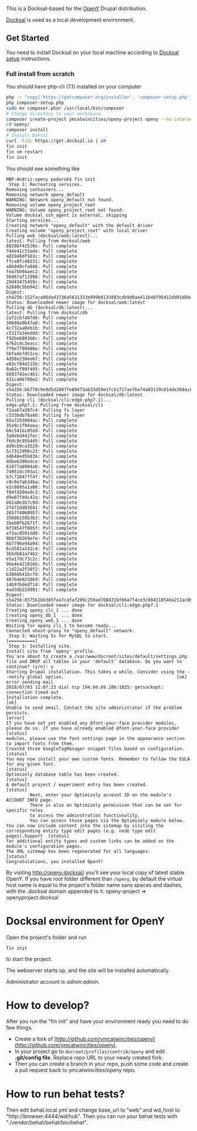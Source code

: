 This is a Docksal-based for the [OpenY](https://github.com/ymcatwincities/openy) Drupal distribution.

[Docksal](https://docksal.io/) is used as a local development environment.

## Get Started

You need to install Docksal on your local machine according to [Docksal setup](http://docksal.readthedocs.io/en/master/getting-started/env-setup/) instructions.

### Full install from scratch

You should have php-cli (7.1) installed on your computer

```sh
php -r "copy('https://getcomposer.org/installer', 'composer-setup.php');"
php composer-setup.php
sudo mv composer.phar /usr/local/bin/composer
# Change directory to your workspace
composer create-project ymcatwincities/openy-project openy --no-interaction --no-dev
cd openy/
composer install
# Install Doksal
curl -fsSL https://get.docksal.io | sh
fin init
fin vm restart
fin init
```

You should see something like


```
MBP-Andrii:openy podarok$ fin init
 Step 1: Recreating services. 
Removing containers...
Removing network openy_default
WARNING: Network openy_default not found.
Removing volume openy_project_root
WARNING: Volume openy_project_root not found.
Volume docksal_ssh_agent is external, skipping
Starting services...
Creating network "openy_default" with the default driver
Creating volume "openy_project_root" with local driver
Pulling web (docksal/web:latest)...
latest: Pulling from docksal/web
88286f41530e: Pull complete
744e41c53ade: Pull complete
a81940df563c: Pull complete
ffce8fc48231: Pull complete
a8b049cfa846: Pull complete
fea7b994aec2: Pull complete
56467af11998: Pull complete
29d43475459c: Pull complete
b2680c5bb942: Pull complete
Digest: sha256:152faca86dad3736a5631333e999b8133d83cdb9d0aa411b46f95d12dd91d8bd
Status: Downloaded newer image for docksal/web:latest
Pulling db (docksal/db:latest)...
latest: Pulling from docksal/db
2a72cbf407d6: Pull complete
38680a9b47a8: Pull complete
4c732aa0eb1b: Pull complete
c5317a34eddd: Pull complete
f92be680366c: Pull complete
6762c4c3eacc: Pull complete
7f9e7799488e: Pull complete
5bfede7d51ce: Pull complete
4d58e230ee6f: Pull complete
e83cf84d215b: Pull complete
9a02cf99f495: Pull complete
6693741ec461: Pull complete
431ca06706e2: Pull complete
Digest: sha256:bb770c9e9d5d2897fe89473ab33d59e1fcb1717ae7be74a03119c014de368ac6
Status: Downloaded newer image for docksal/db:latest
Pulling cli (docksal/cli:edge-php7.1)...
edge-php7.1: Pulling from docksal/cli
f2aa67a397c4: Pulling fs layer
c533bdb78a46: Pulling fs layer
65a7293804ac: Pull complete
35a9c1f94aea: Pull complete
b6c541bc05dd: Pull complete
3a0ebd442fec: Pull complete
f6dc9c95b4d5: Pull complete
dd9cb9ca3529: Pull complete
5c7312d96c23: Pull complete
bd640ed5b036: Pull complete
ddbe6398edce: Pull complete
61077a0984a0: Pull complete
74951dc393a1: Pull complete
b7c72847ff47: Pull complete
c8c0e7a634ba: Pull complete
e2c8095a1a06: Pull complete
f04fd204a9c2: Pull complete
d9e07fddc42a: Pull complete
b62a0e1b7c9d: Pull complete
2f472dd03641: Pull complete
2657f4060957: Pull complete
35686158b3b3: Pull complete
1beb0fb2671f: Pull complete
6f38547f805f: Pull complete
ef3ac0591dd8: Pull complete
9bbf20269efe: Pull complete
6b7796e94a94: Pull complete
6c4581a142c4: Pull complete
3b5db81a74b2: Pull complete
e5a17dc73c2c: Pull complete
96e4e421816b: Pull complete
c1d22a2f38f2: Pull complete
b3866b41bcf8: Pull complete
467bde025869: Pull complete
14b97bdedf14: Pull complete
4ad3db22d991: Pull complete
Digest: sha256:8575b2bb305faa7cafaf209c259ad708431bf66a7f4ce3c08411854da211ac06
Status: Downloaded newer image for docksal/cli:edge-php7.1
Creating openy_cli_1 ... done
Creating openy_db_1  ... done
Creating openy_web_1 ... done
Waiting for openy_cli_1 to become ready...
Connected vhost-proxy to "openy_default" network.
 Step 2: Waiting 5s for MySQL to start. 
[==========]
 Step 3: Installing site. 
Install site from 'openy' profile.
You are about to create a /var/www/docroot/sites/default/settings.php file and DROP all tables in your 'default' database. Do you want to continue? (y/n): y
Starting Drupal installation. This takes a while. Consider using the --notify global option.                                           [ok]
error sending mail
2018/07/03 11:07:23 dial tcp 194.60.69.106:1025: getsockopt: connection timed out
Installation complete.                                                                                                                 [ok]
Unable to send email. Contact the site administrator if the problem persists.                                                          [error]
If you have not yet enabled any @font-your-face provider modules, please do so. If you have already enabled @font-your-face provider   [status]
modules, please use the font settings page in the appearance section to import fonts from them.
Created three GoogleTagManager snippet files based on configuration.                                                                   [status]
You may now install your own custom fonts. Remember to follow the EULA for any given font.                                             [status]
Optimizely database table has been created.                                                                                            [status]
A default project / experiment entry has been created.                                                                                 [status]
         Next, enter your Optimizely account ID on the module's ACCOUNT INFO page.
         There is also an Optimizely permission that can be set for specific roles
         to access the adminstration functionality.
         You can access those pages via the Optimizely module below.
You can now include content into the sitemap by visiting the corresponding entity type edit pages (e.g. node type edit pages).Support  [status]
for additional entity types and custom links can be added on the module's configuration pages.
The XML sitemap has been regenerated for all languages.                                                                                [status]
Congratulations, you installed OpenY!    
```

By visiting http://openy.docksal/ you'll see your local copy of latest stable OpenY. If you have root folder different than `/openy`, by default the virtual host name is equal to the project's folder name sans spaces and dashes, with the .docksal domain appended to it.
openy-project => openyproject.docksal

# Docksal environment for OpenY

Open the project's folder and run 
```
fin init
```
to start the project.

The webserver starts up, and the site will be installed automatically.

Administrator account is _admin_:_admin_.

# How to develop?

After you run the "fin init" and have your environment ready you need to do few things.

- Create a fork of [http://github.com/ymcatwincities/openy](http://github.com/ymcatwincities/openy).
- In your project go to `docroot/profiles/contrib/openy` and edit **.git/config file**. Replace repo URL to your newly created fork.
- Then you can create a branch in your repo, push some code and create a pull request back to ymcatwincities/openy repo.

# How to run behat tests?

Then edit behat.local.yml and change base_url to "web" and wd_host to "http://browser:4444/wd/hub". Then you can run your behat tests with "./vendor/behat/behat/bin/behat".
